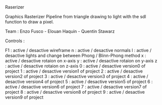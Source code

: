 Raserizer

Graphics Rasterizer Pipeline from triangle drawing to light with the sdl function to draw a pixel.

Team : Enzo Fusco - Elouan Haquin - Quentin Stawarz

Controls :

F1 : active / desactive wireframe
n : active / desactive normals
l : active / desactive lights and change between Phong / Blinn-Phong method
x : active / desactive rotaion on x-axis
y : active / desactive rotaion on y-axis
z : active / desactive rotaion on z-axis
0 : active / desactive version0 of project
1 : active / desactive version1 of project
2 : active / desactive version2 of project
3 : active / desactive version3 of project
4 : active / desactive version4 of project
5 : active / desactive version5 of project
6 : active / desactive version6 of project
7 : active / desactive version7 of project
8 : active / desactive version8 of project
9 : active / desactive version9 of project





















